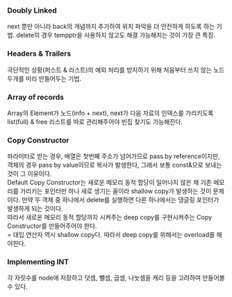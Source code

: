 ### Doubly Linked
next 뿐만 아니라 back의 개념까지 추가하여 위치 파악을 더 안전하게 하도록 하는 기법. delete의 경우 tempptr을 사용하지 않고도 해결 가능해지는 것이 가장 큰 특징.

### Headers & Trailers
극단적인 상황(퍼스트 & 라스트)의 예외 처리를 방지하기 위해 처음부터 쓰지 않는 노드 두개를 미리 만들어두는 기법.

### Array of records
Array의 Element가 노드(info + next), next가 다음 자료의 인덱스를 가리키도록 list(full) & free 리스트를 따로 관리해주어야 빈집 찾기도 가능해진다.

### Copy Constructor
파라미터로 받는 경우, 배열은 첫번째 주소가 넘어가므로 pass by reference이지만, 객체의 경우 pass by value이므로 복사가 발생한다, 그래서 보통 const&으로 보내는 것이 그 이유이다.
<br>
Default Copy Constructor는 새로운 메모리 동적 할당이 일어나지 않은 채 기존 메모리를 가리키는 포인터만 하나 새로 생기는 꼴이라 shallow copy가 발생하는 것이 문제이다. 만약 두 객체 중 하나에서 delete를 실행하면 다른 하나에서는 댕글링 포인터가 발생하게 되는 것이다.
<br>
따라서 새로운 메모리 동적 할당까지 시켜주는 deep copy를 구현시켜주는 Copy Constructor를 만들어주어야 한다.
<br>
= 대입 연산자 역시 shallow copy다. 따라서 deep copy를 위해서는 overload를 해야한다.

### Implementing INT
각 자릿수를 node에 저장하고 덧셈, 뺄셈, 곱셈, 나눗셈을 캐리 등을 고려하여 만들어볼 수 있다.